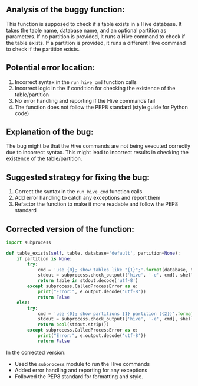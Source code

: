 ## Analysis of the buggy function:
This function is supposed to check if a table exists in a Hive database. It takes the table name, database name, and an optional partition as parameters. If no partition is provided, it runs a Hive command to check if the table exists. If a partition is provided, it runs a different Hive command to check if the partition exists.

## Potential error location:
1. Incorrect syntax in the `run_hive_cmd` function calls
2. Incorrect logic in the if condition for checking the existence of the table/partition
3. No error handling and reporting if the Hive commands fail
4. The function does not follow the PEP8 standard (style guide for Python code)

## Explanation of the bug:
The bug might be that the Hive commands are not being executed correctly due to incorrect syntax. This might lead to incorrect results in checking the existence of the table/partition.

## Suggested strategy for fixing the bug:
1. Correct the syntax in the `run_hive_cmd` function calls
2. Add error handling to catch any exceptions and report them
3. Refactor the function to make it more readable and follow the PEP8 standard

## Corrected version of the function:
```python
import subprocess

def table_exists(self, table, database='default', partition=None):
    if partition is None:
        try:
            cmd = 'use {0}; show tables like "{1}";'.format(database, table)
            stdout = subprocess.check_output(['hive', '-e', cmd], shell=False, stderr=subprocess.STDOUT)
            return table in stdout.decode('utf-8')
        except subprocess.CalledProcessError as e:
            print("Error:", e.output.decode('utf-8'))
            return False
    else:
        try:
            cmd = 'use {0}; show partitions {1} partition ({2})'.format(database, table, self.partition_spec(partition))
            stdout = subprocess.check_output(['hive', '-e', cmd], shell=False, stderr=subprocess.STDOUT)
            return bool(stdout.strip())
        except subprocess.CalledProcessError as e:
            print("Error:", e.output.decode('utf-8'))
            return False
```

In the corrected version:
- Used the `subprocess` module to run the Hive commands
- Added error handling and reporting for any exceptions
- Followed the PEP8 standard for formatting and style.